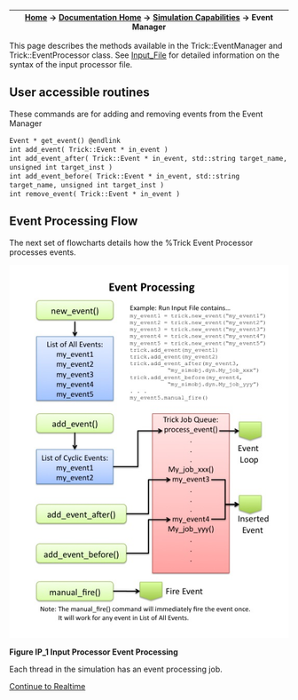 | [Home](/trick) → [Documentation Home](../Documentation-Home) → [Simulation Capabilities](Simulation-Capabilities) → Event Manager |
|------------------------------------------------------------------|

This page describes the methods available in the Trick::EventManager and Trick::EventProcessor class.
See [Input_File](/trick/documentation/running_a_simulation/Input-File) for detailed information on the syntax of the input processor file.

## User accessible routines

These commands are for adding and removing events from the Event Manager

```
Event * get_event() @endlink
int add_event( Trick::Event * in_event )
int add_event_after( Trick::Event * in_event, std::string target_name, unsigned int target_inst )
int add_event_before( Trick::Event * in_event, std::string target_name, unsigned int target_inst )
int remove_event( Trick::Event * in_event )
```

## Event Processing Flow

The next set of flowcharts details how the %Trick Event Processor processes events.

![Event_Processing](images/event_processing.jpg)

<b>Figure IP_1 Input Processor Event Processing</b>

Each thread in the simulation has an event processing job.

[Continue to Realtime](Realtime)
